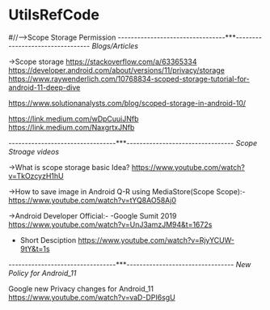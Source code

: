 # UtilsRefCode


#//-->Scope Storage Permission
---------------------------------***---------------------------------
			_Blogs/Articles_

->Scope storage
https://stackoverflow.com/a/63365334
https://developer.android.com/about/versions/11/privacy/storage
https://www.raywenderlich.com/10768834-scoped-storage-tutorial-for-android-11-deep-dive

https://www.solutionanalysts.com/blog/scoped-storage-in-android-10/

https://link.medium.com/wDpCuuiJNfb
https://link.medium.com/NaxgrtxJNfb

---------------------------------***---------------------------------
		    _Scope Stroage videos_

->What is scope storage basic Idea?
https://www.youtube.com/watch?v=TkOzcyzH1hU

->How to save image in Android Q-R using MediaStore(Scope Scope):-
https://www.youtube.com/watch?v=tYQ8AO58Aj0

->Android Developer Official:-
-Google Sumit 2019
https://www.youtube.com/watch?v=UnJ3amzJM94&t=1672s 	
- Short Desciption
https://www.youtube.com/watch?v=RjyYCUW-9tY&t=1s

---------------------------------***---------------------------------
		_New Policy for Android_11_
							
Google new Privacy changes for Android_11
https://www.youtube.com/watch?v=vaD-DPI6sgU

